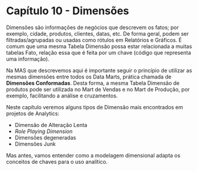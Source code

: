 # Capítulo 10 - Dimensões

Dimensões  são informações de negócios que descrevem os fatos; por exemplo,  cidade, produtos, clientes, datas, etc. De forma geral, podem ser filtradas/agrupadas ou usadas como rótulos em Relatórios e Gráficos.  É comum que uma mesma Tabela Dimensão possa estar relacionada a muitas tabelas Fato, relação essa que é feita por um chave (código que representa uma informação).

Na MAS que descrevemos aqui é importante seguir o princípio de utilizar as mesmas dimensões entre todos os Data Marts, prática chamada de **Dimensões Conformadas**. Desta forma, a mesma Tabela Dimensão de produtos pode ser utilizada no Mart de Vendas e no Mart de Produção, por exemplo, facilitando a análise e cruzamentos.

Neste capítulo veremos alguns tipos de Dimensão mais encontrados em projetos de Analytics:

* Dimensão de Alteração Lenta
* *Role Playing Dimension*
* Dimensões degeneradas
* Dimensões Junk

Mas antes, vamos entender como a modelagem dimensional adapta os conceitos de chaves para o uso analítico.
